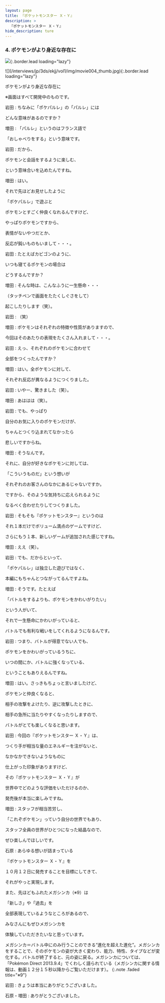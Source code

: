 ```yaml
---
layout: page
title: 『ポケットモンスター Ｘ・Ｙ』
description: >
  『ポケットモンスター Ｘ・Ｙ』
hide_description: ture
---
```


### 4. ポケモンがより身近な存在に

![](/interviews/jp/3ds/ekjj/vol1/img/mainvisual4.jpg){:.border.lead loading="lazy"}





<div>![](/interviews/jp/3ds/ekjj/vol1/img/movie004_thumb.jpg){:.border.lead loading="lazy"}

ポケモンがより身近な存在に

※画面はすべて開発中のものです。

岩田
: ちなみに「ポケパルレ」の「パルレ」には<br>

どんな意味があるのですか？

増田
: 「パルレ」というのはフランス語で<br>

「おしゃべりをする」という意味です。

岩田
: だから、<br>

ポケモンと会話をするように楽しむ、<br>

という意味合いを込めたんですね。

増田
: はい。<br>

それで先ほどお見せしたように<br>

「ポケパルレ」で遊ぶと<br>

ポケモンとすごく仲良くなれるんですけど、<br>

やっぱりポケモンですから、<br>

表情がないやつだとか、<br>

反応が鈍いものもいまして・・・。

岩田
: たとえばカビゴンのように、<br>

いつも寝てるポケモンの場合は<br>

どうするんですか？

増田
: そんな時は、こんなふうに一生懸命・・・<br>

（タッチペンで画面をたたくしぐさをして）<br>

起こしたりします（笑）。

岩田
: （笑）

増田
: ポケモンはそれぞれの特徴や性質がありますので、<br>

今回はそのあたりの表現をたくさん入れまして・・・。

岩田
: えっ、それぞれのポケモンに合わせて<br>

全部をつくったんですか？

増田
: はい。全ポケモンに対して、<br>

それぞれ反応が異なるようにつくりました。

岩田
: いやー、驚きました（笑）。

増田
: あははは（笑）。

岩田
: でも、やっぱり<br>

自分のお気に入りのポケモンだけが、<br>

ちゃんとつくり込まれてなかったら<br>

悲しいですからね。

増田
: そうなんです。<br>

それに、自分が好きなポケモンに対しては、<br>

「こういうものだ」という想いが<br>

それぞれのお客さんのなかにあるじゃないですか。<br>

ですから、そのような気持ちに応えられるように<br>

なるべく合わせたりしてつくりました。

岩田
: そもそも『ポケットモンスター』というのは<br>

それ１本だけでボリューム満点のゲームですけど、<br>

さらにもう１本、新しいゲームが追加された感じですね。

増田
: ええ（笑）。

岩田
: でも、だからといって、<br>

「ポケパルレ」は独立した遊びではなく、<br>

本編にもちゃんとつながってるんですよね。

増田
: そうです。たとえば<br>

「バトルをするよりも、ポケモンをかわいがりたい」<br>

という人がいて、<br>

それで一生懸命にかわいがっていると、<br>

バトルでも有利な戦いをしてくれるようになるんです。

岩田
: つまり、バトルが得意でない人でも、<br>

ポケモンをかわいがっているうちに、<br>

いつの間にか、バトルに強くなっている、<br>

ということもありえるんですね。

増田
: はい。さっきもちょっと言いましたけど、<br>

ポケモンと仲良くなると、<br>

相手の攻撃をよけたり、逆に攻撃したときに、<br>

相手の急所に当たりやすくなったりしますので、<br>

バトルがとても楽しくなると思います。

岩田
: 今回の『ポケットモンスター Ｘ・Ｙ』は、<br>

つくり手が相当な量のエネルギーを注がないと、<br>

なかなかできないようなものに<br>

仕上がった印象がありますけど、<br>

その『ポケットモンスター Ｘ・Ｙ』が<br>

世界中でどのような評価をいただけるのか、<br>

発売後が本当に楽しみですね。

増田
: スタッフが相当苦労し、<br>

「これぞポケモン」っていう自分の世界でもあり、<br>

スタッフ全員の世界がひとつになった結晶なので、<br>

ぜひ楽しんでほしいです。

石原
: あらゆる想いが詰まっている<br>

『ポケットモンスター Ｘ・Ｙ』を<br>

１０月１２日に発売することを目標にしてきて、<br>

それがやっと実現します。<br>

また、先ほどもふれたメガシンカ（※9）は<br>

「新しさ」や「過去」を<br>

全部表現しているようなところがあるので、<br>

みなさんにもぜひメガシンカを<br>

体験していただきたいなと思っています。

メガシンカ＝バトル中にのみ行うことのできる“進化を超えた進化”。メガシンカをすることで、そのポケモンの姿が大きく変わり、能力、特性、タイプなどが変化する。バトルが終了すると、元の姿に戻る。メガシンカについては、「Pok&#233;mon Direct 2013.9.4」でくわしく語られている（メガシンカに関する情報は、動画１２分１５秒以降からご覧いただけます）。
{:.note .faded title="※9"}

岩田
: きょうは本当にありがとうございました。

石原・増田
: ありがとうございました。
